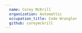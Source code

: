 ```yaml
---
  name: Corey McKrill
  organization: Automattic
  occupation_title: Code Wrangler
  github: coreymckrill
---
```

